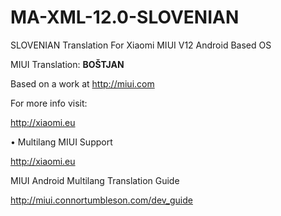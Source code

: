 

MA-XML-12.0-SLOVENIAN
==========================

SLOVENIAN Translation For Xiaomi MIUI V12 Android Based OS


 MIUI Translation: **BOŠTJAN**

 Based on a work at http://miui.com


 For more info visit:
 
   http://xiaomi.eu
  
 • Multilang MIUI Support
 
   http://xiaomi.eu


  MIUI Android Multilang Translation Guide

  http://miui.connortumbleson.com/dev_guide
